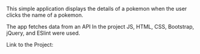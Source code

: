 This simple application displays the details of a pokemon when the user clicks the name of a pokemon.

The app fetches data from an API In the project JS, HTML, CSS, Bootstrap, jQuery, and ESlint were used.

Link to the Project:
